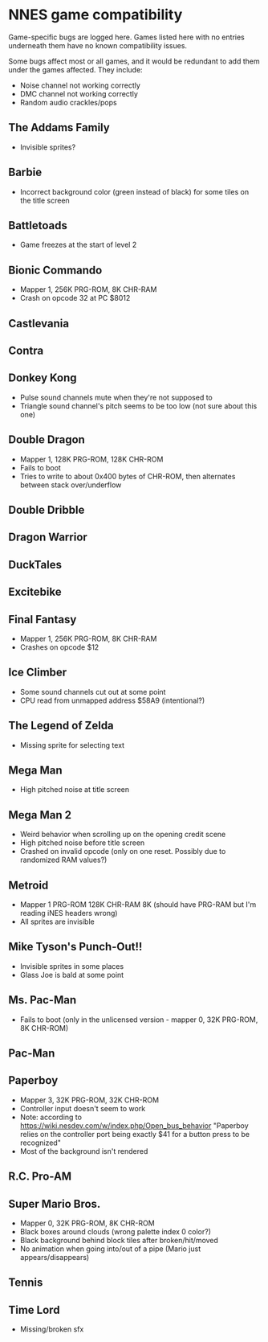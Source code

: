 # NNES game compatibility
Game-specific bugs are logged here.
Games listed here with no entries underneath them have no known compatibility issues.

Some bugs affect most or all games, and it would be redundant to add them under the games affected. They include:
* Noise channel not working correctly
* DMC channel not working correctly
* Random audio crackles/pops

## The Addams Family
* Invisible sprites?

## Barbie
* Incorrect background color (green instead of black) for some tiles on the title screen

## Battletoads
* Game freezes at the start of level 2

## Bionic Commando
* Mapper 1, 256K PRG-ROM, 8K CHR-RAM
* Crash on opcode 32 at PC $8012

## Castlevania

## Contra

## Donkey Kong
* Pulse sound channels mute when they're not supposed to
* Triangle sound channel's pitch seems to be too low (not sure about this one)

## Double Dragon
* Mapper 1, 128K PRG-ROM, 128K CHR-ROM
* Fails to boot
* Tries to write to about 0x400 bytes of CHR-ROM, then alternates between stack over/underflow

## Double Dribble

## Dragon Warrior

## DuckTales

## Excitebike

## Final Fantasy
* Mapper 1, 256K PRG-ROM, 8K CHR-RAM
* Crashes on opcode $12

## Ice Climber
* Some sound channels cut out at some point
* CPU read from unmapped address $58A9 (intentional?)

## The Legend of Zelda
* Missing sprite for selecting text

## Mega Man
* High pitched noise at title screen

## Mega Man 2
* Weird behavior when scrolling up on the opening credit scene
* High pitched noise before title screen
* Crashed on invalid opcode (only on one reset. Possibly due to randomized RAM values?)

## Metroid
* Mapper 1 PRG-ROM 128K CHR-RAM 8K (should have PRG-RAM but I'm reading iNES headers wrong)
* All sprites are invisible

## Mike Tyson's Punch-Out!!
* Invisible sprites in some places
* Glass Joe is bald at some point

## Ms. Pac-Man
* Fails to boot (only in the unlicensed version - mapper 0, 32K PRG-ROM, 8K CHR-ROM)

## Pac-Man

## Paperboy
* Mapper 3, 32K PRG-ROM, 32K CHR-ROM
* Controller input doesn't seem to work
* Note: according to https://wiki.nesdev.com/w/index.php/Open_bus_behavior "Paperboy relies on the controller port being exactly $41 for a button press to be recognized"
* Most of the background isn't rendered

## R.C. Pro-AM

## Super Mario Bros.
* Mapper 0, 32K PRG-ROM, 8K CHR-ROM
* Black boxes around clouds (wrong palette index 0 color?)
* Black background behind block tiles after broken/hit/moved
* No animation when going into/out of a pipe (Mario just appears/disappears)

## Tennis

## Time Lord
* Missing/broken sfx